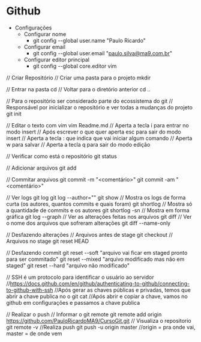 # Github

- Configurações
  - Configurar nome
    - git config --global user.name "Paulo Ricardo"
  - Configurar email
    - git config --global user.email "paulo.silva@ma9.com.br"
  - Configurar editor principal
    - git config --global core.editor vim



// Criar Repositório
// Criar uma pasta para o projeto
mkdir <NomeDoProjeto>

// Entrar na pasta
cd <Nome ou DiretorioDoProjeto>
// Voltar para o diretório anterior
cd .. 

// Para o repositório ser considerado parte do ecossistema do git
// Responsável por inicializar o repositório e ver todas a mudanças do projeto
git init



// Editar o texto com vim
vim Readme.md
// Aperta a tecla i para entrar no modo insert
// Após escrever o que quer aperta esc para sair do modo insert
// Aperta a tecla : que indica que vai iniciar algum comando
// Aperta w para salvar
// Aperta a tecla q para sair do modo edição


// Verificar como está o repositório
git status

// Adicionar arquivos
git add <NomeDoArquivo>

// Commitar arquivos
git commit -m "<comentário>"
git commit -am "<comentário>"



// Ver logs
git log
git log --author="<Nome do autor>" 
git show
// Mostra os logs de forma curta (os autores, quantos commits e quais foram)
git shortlog
// Mostra só a quantidade de commits e os autores
git shortlog -sn
// Mostra em forma gráfica
git log --graph
// Ver as alterações feitas nos arquivos
git diff
// Ver o nome dos arquivos que sofreram alterações
git diff --name-only


// Desfazendo alterações
// Arquivos antes de stage
git checkout <Nome do Arquivo>
// Arquivos no stage
git reset HEAD <Nome do Arquivo>


// Desfazendo commit
git reset --soft	"arquivo vai ficar em staged pronto para ser commitado"
git reset --mixed	"arquivo modificado mas não em staged"
git reset --hard	"arquivo não modificado"




// SSH é um protocolo para identificar o usuário ao servidor
//https://docs.github.com/en/github/authenticating-to-github/connecting-to-github-with-ssh
//Após gerar as chaves públicas e privadas, temos que abrir a chave publica no o git
cat <nome da chave>
//Após abrir e copiar a chave, vamos no github em configurações e passamos a chave publica


// Realizar o push
// Informar o git remote
git remote add origin https://github.com/PauloRicardoMA9/CursoGit.git
// Visualiza o repositorio
git remote -v
//Realiza push
git push -u origin master	//origin = pra onde vai, master = de onde vem


